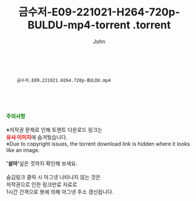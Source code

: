 ﻿---
layout: post
title:  "                   금수저-E09-221021-H264-720p-BULDU-mp4-torrent                .torrent"
author: John
categories: [ 드라마 ]
tags: [  ]
image:  
description: "                   금수저-E09-221021-H264-720p-BULDU-mp4-torrent                 torrent 정보 공유"
toc: true
toc_sticky: true
---

<br>

        금수저.E09.221021.H264.720p-BULDU.mp4    
    
<br><br><br>
<p data-ke-size="size16"><b><span style="color: green;">주의사항</span></b><br /><br />※저작권 문제로 인해 토렌트 다운로드 링크는<br /><b><span style="color: red;">유사 이미지</span></b>에 숨겨뒀습니다.<br />※Due to copyright issues, the torrent download link is hidden where it looks like an image.<br /><br /><b>'설마'</b>싶은 것까지 확인해 보세요.<br /><br />숨김링크 클릭 시 마그넷 나타나지 않는 것은<br />저작권으로 인한 링크만료 자료로<br />1시간 간격으로 봇에 의해 마그넷 주소 갱신됩니다.</p>
